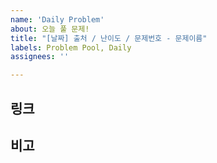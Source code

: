 ```yaml
---
name: 'Daily Problem'
about: 오늘 풀 문제!
title: "[날짜] 출처 / 난이도 / 문제번호 - 문제이름"
labels: Problem Pool, Daily
assignees: ''

---
```


<!-- 타이틀의 [날짜, 출처, 난이도, 문제번호 - 문제이름] 영역을 알맞게 수정해주세요 -->
<!-- e.g. [2020.09.28] 백준 / 골드 4 / 1563 - 개근상 -->
## 링크
<!-- 문제로 이동할 수 있는 링크를 작성해주세요 -->

## 비고
<!-- 추가적인 논의, 정보 제공이 필요하다면 작성해주세요  -->
